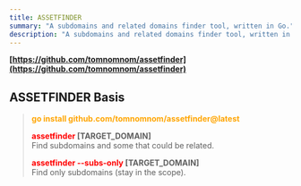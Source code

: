 ```yaml
---
title: ASSETFINDER
summary: "A subdomains and related domains finder tool, written in Go."
description: "A subdomains and related domains finder tool, written in Go."
---
```


**[https://github.com/tomnomnom/assetfinder](https://github.com/tomnomnom/assetfinder)**

## ASSETFINDER Basis


 > 
 > **<font color=orange>go install github.com/tomnomnom/assetfinder@latest</font>**
 > 
 > **<font color=red>assetfinder</font> \[TARGET_DOMAIN\]**</br>
 > Find subdomains and some that could be related.
 > 
 > **<font color=red>assetfinder --subs-only</font> \[TARGET_DOMAIN\]**</br>
 > Find only subdomains (stay in the scope).
